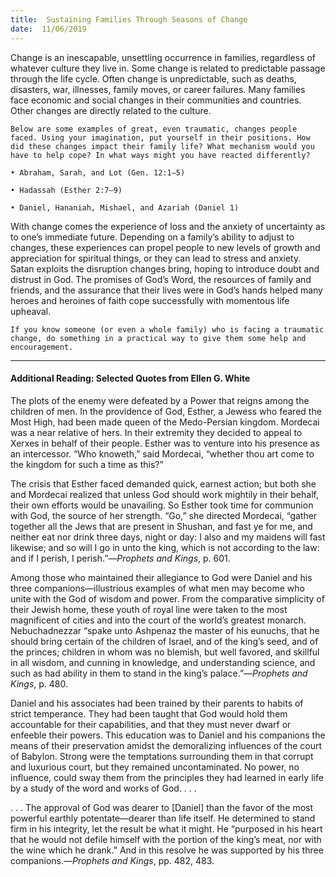```yaml
---
title:  Sustaining Families Through Seasons of Change
date:  11/06/2019
---
```


Change is an inescapable, unsettling occurrence in families, regardless of whatever culture they live in. Some change is related to predictable passage through the life cycle. Often change is unpredictable, such as deaths, disasters, war, illnesses, family moves, or career failures. Many families face economic and social changes in their communities and countries. Other changes are directly related to the culture.

`Below are some examples of great, even traumatic, changes people faced. Using your imagination, put yourself in their positions. How did these changes impact their family life? What mechanism would you have to help cope? In what ways might you have reacted differently?`

`• Abraham, Sarah, and Lot (Gen. 12:1–5)`

`• Hadassah (Esther 2:7–9)`

`• Daniel, Hananiah, Mishael, and Azariah (Daniel 1)`

With change comes the experience of loss and the anxiety of uncertainty as to one’s immediate future. Depending on a family’s ability to adjust to changes, these experiences can propel people to new levels of growth and appreciation for spiritual things, or they can lead to stress and anxiety. Satan exploits the disruption changes bring, hoping to introduce doubt and distrust in God. The promises of God’s Word, the resources of family and friends, and the assurance that their lives were in God’s hands helped many heroes and heroines of faith cope successfully with momentous life upheaval.

`If you know someone (or even a whole family) who is facing a traumatic change, do something in a practical way to give them some help and encouragement.`

---

#### Additional Reading: Selected Quotes from Ellen G. White

The plots of the enemy were defeated by a Power that reigns among the children of men. In the providence of God, Esther, a Jewess who feared the Most High, had been made queen of the Medo-Persian kingdom. Mordecai was a near relative of hers. In their extremity they decided to appeal to Xerxes in behalf of their people. Esther was to venture into his presence as an intercessor. “Who knoweth,” said Mordecai, “whether thou art come to the kingdom for such a time as this?”  

The crisis that Esther faced demanded quick, earnest action; but both she and Mordecai realized that unless God should work mightily in their behalf, their own efforts would be unavailing. So Esther took time for communion with God, the source of her strength. “Go,” she directed Mordecai, “gather together all the Jews that are present in Shushan, and fast ye for me, and neither eat nor drink three days, night or day: I also and my maidens will fast likewise; and so will I go in unto the king, which is not according to the law: and if I perish, I perish.”—_Prophets and Kings_, p. 601. 

Among those who maintained their allegiance to God were Daniel and his three companions—illustrious examples of what men may become who unite with the God of wisdom and power. From the comparative simplicity of their Jewish home, these youth of royal line were taken to the most magnificent of cities and into the court of the world’s greatest monarch. Nebuchadnezzar “spake unto Ashpenaz the master of his eunuchs, that he should bring certain of the children of Israel, and of the king’s seed, and of the princes; children in whom was no blemish, but well favored, and skillful in all wisdom, and cunning in knowledge, and understanding science, and such as had ability in them to stand in the king’s palace.”—_Prophets and Kings_, p. 480. 

Daniel and his associates had been trained by their parents to habits of strict temperance. They had been taught that God would hold them accountable for their capabilities, and that they must never dwarf or enfeeble their powers. This education was to Daniel and his companions the means of their preservation amidst the demoralizing influences of the court of Babylon. Strong were the temptations surrounding them in that corrupt and luxurious court, but they remained uncontaminated. No power, no influence, could sway them from the principles they had learned in early life by a study of the word and works of God. . . . 

. . . The approval of God was dearer to [Daniel] than the favor of the most powerful earthly potentate—dearer than life itself. He determined to stand firm in his integrity, let the result be what it might. He “purposed in his heart that he would not defile himself with the portion of the king’s meat, nor with the wine which he drank.” And in this resolve he was supported by his three companions.—_Prophets and Kings_, pp. 482, 483.
